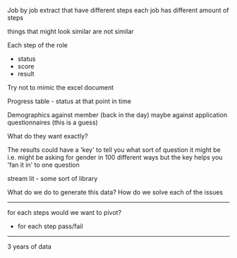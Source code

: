 Job by job extract that have different steps 
each job has different amount of steps

things that might look similar are not similar

Each step of the role
- status
- score
- result

Try not to mimic the excel document

Progress table - status at that point in time 

Demographics against member (back in the day)
maybe against application questionnaires (this is a guess)

What do they want exactly? 

The results could have a 'key' to tell you what sort of question it might be i.e. might be asking for gender in 100 different ways but the key helps you 'fan it in' to one question

stream lit - some sort of library 

What do we do to generate this data?
How do we solve each of the issues


-----

for each steps would we want to pivot? 
- for each step pass/fail


----

3 years of data



